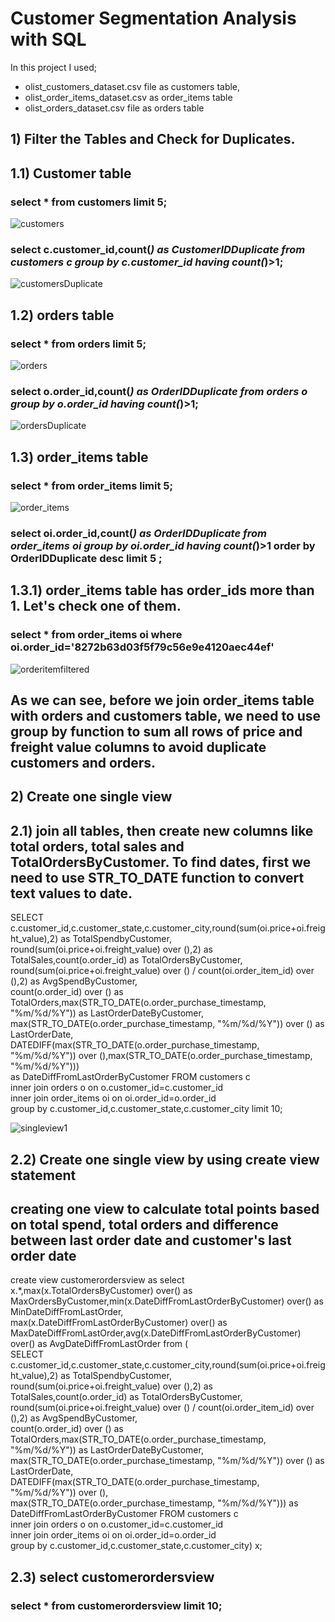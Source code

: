 # Customer Segmentation Analysis with SQL
In this project I used;
- olist_customers_dataset.csv file as customers table, <br>
- olist_order_items_dataset.csv as order_items table  <br>
- olist_orders_dataset.csv file as orders table  <br>

## 1) Filter the Tables and Check for Duplicates.
## 1.1) Customer table
### select * from customers limit 5;<br>

![customers](https://user-images.githubusercontent.com/114496063/209448400-b199ed90-ca02-4e38-b187-b1aa8bd9a934.png)

### select c.customer_id,count(*) as CustomerIDDuplicate from customers c group by c.customer_id having count(*)>1;

![customersDuplicate](https://user-images.githubusercontent.com/114496063/209448582-5c396ecf-001a-45ad-b2e5-04a9cd28a3b2.png)
## 1.2) orders table
### select * from orders limit 5;<br>

![orders](https://user-images.githubusercontent.com/114496063/209448409-bfac0dac-9e27-4909-b795-fcfeab9eff1b.png)

### select o.order_id,count(*) as OrderIDDuplicate from orders o group by o.order_id having count(*)>1;

![ordersDuplicate](https://user-images.githubusercontent.com/114496063/209448591-11fb6c60-9dae-4bb6-9ae8-cb63ad30b40d.png)
## 1.3) order_items table
### select * from order_items limit 5;<br>

![order_items](https://user-images.githubusercontent.com/114496063/209448402-981fa596-13f3-498a-b87f-5de1be449b20.png)

### select oi.order_id,count(*) as OrderIDDuplicate from order_items oi group by oi.order_id having count(*)>1 order by OrderIDDuplicate desc limit 5 ;

## 1.3.1) order_items table has order_ids more than 1. Let's check one of them.

### select * from order_items oi where oi.order_id='8272b63d03f5f79c56e9e4120aec44ef' <br>

![orderitemfiltered](https://user-images.githubusercontent.com/114496063/209448837-492d1036-efc1-4640-a8e5-525d6aa9208d.png)

## As we can see, before we join order_items table with orders and customers table, we need to use group by function to sum all rows of price and freight value columns to avoid duplicate customers and orders.

## 2) Create one single view

## 2.1) join all tables, then create new columns like total orders, total sales and TotalOrdersByCustomer. To find dates, first we need to use STR_TO_DATE function to convert text values to date.

SELECT c.customer_id,c.customer_state,c.customer_city,round(sum(oi.price+oi.freight_value),2) as TotalSpendbyCustomer, <br>
round(sum(oi.price+oi.freight_value) over (),2) as TotalSales,count(o.order_id) as TotalOrdersByCustomer, <br>
round(sum(oi.price+oi.freight_value) over () / count(oi.order_item_id) over (),2) as AvgSpendByCustomer, <br>
count(o.order_id) over () as TotalOrders,max(STR_TO_DATE(o.order_purchase_timestamp, "%m/%d/%Y")) as LastOrderDateByCustomer, <br>
max(STR_TO_DATE(o.order_purchase_timestamp, "%m/%d/%Y")) over () as LastOrderDate, <br>
DATEDIFF(max(STR_TO_DATE(o.order_purchase_timestamp, "%m/%d/%Y")) over (),max(STR_TO_DATE(o.order_purchase_timestamp, "%m/%d/%Y")))   <br>
as DateDiffFromLastOrderByCustomer FROM  customers c  <br>
inner join orders o on o.customer_id=c.customer_id  <br>
inner join order_items oi on oi.order_id=o.order_id  <br>
group by c.customer_id,c.customer_state,c.customer_city limit 10;  <br>

![singleview1](https://user-images.githubusercontent.com/114496063/209449137-7b7f4e42-8e04-4ce2-9301-55574450da8f.png)

## 2.2) Create one single view by using create view statement

## creating one view to calculate total points based on total spend, total orders and difference between last order date and customer's last order date
create view customerordersview as 
select x.*,max(x.TotalOrdersByCustomer) over() as MaxOrdersByCustomer,min(x.DateDiffFromLastOrderByCustomer) over() as MinDateDiffFromLastOrder, <br>
max(x.DateDiffFromLastOrderByCustomer) over() as MaxDateDiffFromLastOrder,avg(x.DateDiffFromLastOrderByCustomer) over() as AvgDateDiffFromLastOrder from ( <br>
SELECT c.customer_id,c.customer_state,c.customer_city,round(sum(oi.price+oi.freight_value),2) as TotalSpendbyCustomer, <br>
round(sum(oi.price+oi.freight_value) over (),2) as TotalSales,count(o.order_id) as TotalOrdersByCustomer, <br>
round(sum(oi.price+oi.freight_value) over () / count(oi.order_item_id) over (),2) as AvgSpendByCustomer, <br>
count(o.order_id) over () as TotalOrders,max(STR_TO_DATE(o.order_purchase_timestamp, "%m/%d/%Y")) as LastOrderDateByCustomer, <br>
max(STR_TO_DATE(o.order_purchase_timestamp, "%m/%d/%Y")) over () as LastOrderDate, <br>
DATEDIFF(max(STR_TO_DATE(o.order_purchase_timestamp, "%m/%d/%Y")) over (), <br>
max(STR_TO_DATE(o.order_purchase_timestamp, "%m/%d/%Y"))) as DateDiffFromLastOrderByCustomer  FROM  customers c <br>
inner join orders o on o.customer_id=c.customer_id <br>
inner join order_items oi on oi.order_id=o.order_id  <br>
group by c.customer_id,c.customer_state,c.customer_city) x; <br>

## 2.3) select customerordersview

### select * from customerordersview limit 10;




